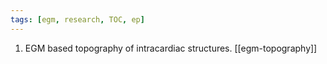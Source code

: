 ```yaml
---
tags: [egm, research, TOC, ep]
---
```


1. EGM based topography of intracardiac structures. [[egm-topography]]
